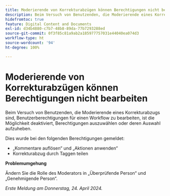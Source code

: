```yaml
---
title: Moderierende von Korrekturabzügen können Berechtigungen nicht bearbeiten
description: Beim Versuch von Benutzenden, die Moderierende eines Korrekturabzugs sind, Benutzerberechtigungen für einen Workflow zu bearbeiten, ist die Möglichkeit deaktiviert, Berechtigungen auszuwählen oder deren Auswahl aufzuheben.
hidefromtoc: true
feature: Digital Content and Documents
exl-id: d34b4880-c7b7-48b8-89da-77b7293288ed
source-git-commit: 0f3f85c81a9ab2a185977757031e44040ea074d3
workflow-type: ht
source-wordcount: '94'
ht-degree: 100%

---
```


# Moderierende von Korrekturabzügen können Berechtigungen nicht bearbeiten

Beim Versuch von Benutzenden, die Moderierende eines Korrekturabzugs sind, Benutzerberechtigungen für einen Workflow zu bearbeiten, ist die Möglichkeit deaktiviert, Berechtigungen auszuwählen oder deren Auswahl aufzuheben.

Dies wurde bei den folgenden Berechtigungen gemeldet:

* „Kommentare auflösen“ und „Aktionen anwenden“
* Korrekturabzug durch Taggen teilen

**Problemumgehung**

Ändern Sie die Rolle des Moderators in „Überprüfende Person“ und „Genehmigende Person“.

_Erste Meldung am Donnerstag, 24. April 2024._
